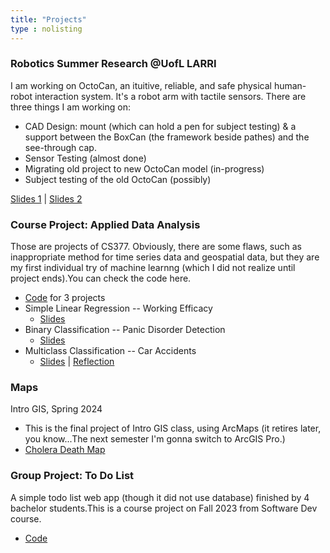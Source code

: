 ```yaml
---
title: "Projects"
type : nolisting
---
```

### Robotics Summer Research @UofL LARRI
I am working on OctoCan, an ituitive, reliable, and safe physical human-robot interaction system. It's a robot arm with tactile sensors. There are three things I am working on:
- CAD Design: mount (which can hold a pen for subject testing) & a support between the BoxCan (the framework beside pathes) and the see-through cap.
- Sensor Testing (almost done)
- Migrating old project to new OctoCan model (in-progress)
- Subject testing of the old OctoCan (possibly)

[Slides 1](Week1.pdf) | [Slides 2](presentation2.pdf)

### Course Project: Applied Data Analysis

Those are projects of CS377. Obviously, there are some flaws, such as inappropriate method for time series data and geospatial data, but they are my first individual try of machine learnng (which I did not realize until project ends).You can check the code here. 
- [Code](https://github.com/weifanz/CS-377-Applied-Data-Analysis-Course-Projects) for 3 projects
- Simple Linear Regression -- Working Efficacy 
    - [Slides](https://docs.google.com/presentation/d/10mwXcsbXkZ6Wk_bw9fQbDMsdATTx283mB6AdcrrfRa4/edit#slide=id.gc6f9e470d_0_0)  
- Binary Classification -- Panic Disorder Detection
    - [Slides](https://docs.google.com/presentation/d/1PdfeJ6ms5BbS_BA_OSLo5yhY3rAEbUSv7w4YfTGS7Ig/edit?usp=sharing)
- Multiclass Classification -- Car Accidents
    - [Slides](https://docs.google.com/presentation/d/1JyACoxy9wzKx6hwnaZNoqmHM__04-JPbDHUHJliX3co/edit?usp=sharing) | [Reflection](https://weifanz.github.io/posts/2024/02/11/reflection-on-flaws-of-my-cs377-british-car-accident-project/)

### Maps

Intro GIS, Spring 2024
- This is the final project of Intro GIS class, using ArcMaps (it retires later, you know...The next semester I'm gonna switch to ArcGIS Pro.)
- [Cholera Death Map](https://weifanz.github.io/posts/2024/05/08/cholera-death-map/)

### Group Project: To Do List

A simple todo list web app (though it did not use database) finished by 4 bachelor students.This is a course project on Fall 2023 from Software Dev course.

- [Code](https://github.com/weifanz/CS_253_ToDoList_Project.git)

